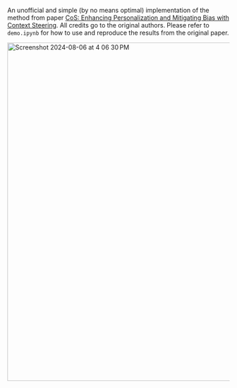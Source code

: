 An unofficial and simple (by no means optimal) implementation of the method from paper [CoS: Enhancing Personalization and Mitigating Bias with Context Steering](https://arxiv.org/abs/2405.01768). All credits go to the original authors. Please refer to `demo.ipynb` for how to use and reproduce the results from the original paper.

<img width="766" alt="Screenshot 2024-08-06 at 4 06 30 PM" src="https://github.com/user-attachments/assets/df757ba6-9fe6-482c-816a-84d10193e4a3">
